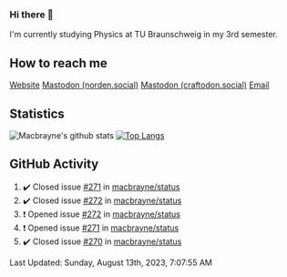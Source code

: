 ### Hi there 👋
I'm currently studying Physics at TU Braunschweig in my 3rd semester.

## How to reach me
[Website](https://florentin-schleuss.de)
<a rel="me" href="https://norden.social/@florentin">Mastodon (norden.social)</a>
<a rel="me" href="https://craftodon.social/@frodolon">Mastodon (craftodon.social)</a>
[Email](mailto:hello@macbrayne.de)

## Statistics
![Macbrayne's github stats](https://github-readme-stats.vercel.app/api?username=macbrayne&count_private=true&show_icons=true&hide_rank=true&custom_title=macbrayne's%20GitHub%20Stats)
[![Top Langs](https://github-readme-stats.vercel.app/api/top-langs/?username=macbrayne&exclude_repo=liftron&layout=compact)](https://github.com/anuraghazra/github-readme-stats)
## GitHub Activity

<!--RECENT_ACTIVITY:start-->
1. ✔️ Closed issue [#271](https://github.com/macbrayne/status/issues/271) in [macbrayne/status](https://github.com/macbrayne/status)
2. ✔️ Closed issue [#272](https://github.com/macbrayne/status/issues/272) in [macbrayne/status](https://github.com/macbrayne/status)
3. ❗️ Opened issue [#272](https://github.com/macbrayne/status/issues/272) in [macbrayne/status](https://github.com/macbrayne/status)
4. ❗️ Opened issue [#271](https://github.com/macbrayne/status/issues/271) in [macbrayne/status](https://github.com/macbrayne/status)
5. ✔️ Closed issue [#270](https://github.com/macbrayne/status/issues/270) in [macbrayne/status](https://github.com/macbrayne/status)
<!--RECENT_ACTIVITY:end-->

<!--RECENT_ACTIVITY:last_update-->
Last Updated: Sunday, August 13th, 2023, 7:07:55 AM
<!--RECENT_ACTIVITY:last_update_end-->


<!--
**macbrayne/macbrayne** is a ✨ _special_ ✨ repository because its `README.md` (this file) appears on your GitHub profile.

Here are some ideas to get you started:

- 🔭 I’m currently working on ...
- 🌱 I’m currently learning ...
- 👯 I’m looking to collaborate on ...
- 🤔 I’m looking for help with ...
- 💬 Ask me about ...
- 📫 How to reach me: ...
- 😄 Pronouns: ...
- ⚡ Fun fact: ...
-->
